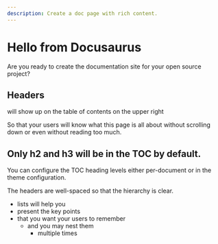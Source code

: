 ```yaml
---
description: Create a doc page with rich content.
---
```


# Hello from Docusaurus

Are you ready to create the documentation site for your open source project?

## Headers

will show up on the table of contents on the upper right

So that your users will know what this page is all about without scrolling down or even without reading too much.

## Only h2 and h3 will be in the TOC by default.

You can configure the TOC heading levels either per-document or in the theme configuration.

The headers are well-spaced so that the hierarchy is clear.

-   lists will help you
-   present the key points
-   that you want your users to remember
    -   and you may nest them
        -   multiple times
